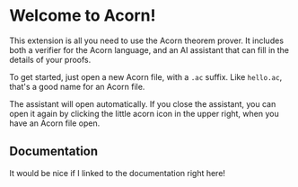 # Welcome to Acorn!

This extension is all you need to use the Acorn theorem prover. It includes both a verifier for the Acorn language, and an AI assistant that can fill in the details of your proofs.

To get started, just open a new Acorn file, with a `.ac` suffix. Like `hello.ac`, that's a good name for an Acorn file.

The assistant will open automatically. If you close the assistant, you can open it again by clicking the little acorn icon in the upper right, when you have an Acorn file open.

## Documentation

It would be nice if I linked to the documentation right here!
